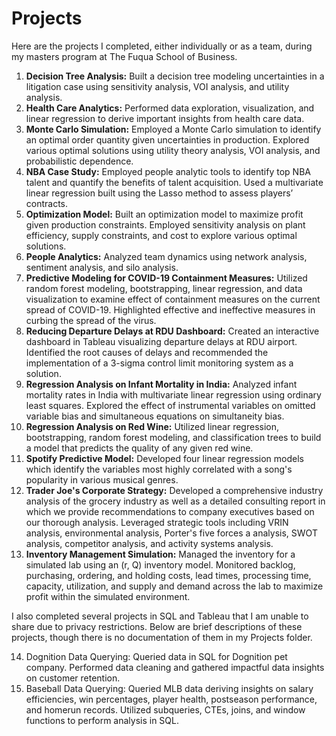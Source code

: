 # Projects
Here are the projects I completed, either individually or as a team, during my masters program at The Fuqua School of Business.

1. **Decision Tree Analysis:** Built a decision tree modeling uncertainties in a litigation case using sensitivity analysis, VOI analysis, and utility analysis.
2. **Health Care Analytics:**
       Performed data exploration, visualization, and linear regression to derive important insights from health care data.
3. **Monte Carlo Simulation:**
       Employed a Monte Carlo simulation to identify an optimal order quantity given uncertainties in production. Explored various optimal solutions using            utility theory analysis, VOI analysis, and probabilistic dependence.  
4. **NBA Case Study:**
       Employed people analytic tools to identify top NBA talent and quantify the benefits of talent acquisition. Used a multivariate linear regression built using the Lasso method to assess players’ contracts.
5. **Optimization Model:**
       Built an optimization model to maximize profit given production constraints. Employed sensitivity analysis on plant efficiency, supply constraints, and cost to explore various optimal solutions.
6. **People Analytics:**
       Analyzed team dynamics using network analysis, sentiment analysis, and silo analysis.
7. **Predictive Modeling for COVID-19 Containment Measures:**
       Utilized random forest modeling, bootstrapping, linear regression, and data visualization to examine effect of containment measures on the current              spread of COVID-19. Highlighted effective and ineffective measures in curbing the spread of the virus.
8. **Reducing Departure Delays at RDU Dashboard:**
       Created an interactive dashboard in Tableau visualizing departure delays at RDU airport. Identified the root causes of delays and recommended the              implementation of a 3-sigma control limit monitoring system as a solution.
9. **Regression Analysis on Infant Mortality in India:**
       Analyzed infant mortality rates in India with multivariate linear regression using ordinary least squares. Explored the effect of instrumental variables on omitted variable bias and simultaneous equations on simultaneity bias.
10. **Regression Analysis on Red Wine:**
       Utilized linear regression, bootstrapping, random forest modeling, and classification trees to build a model that predicts the quality of any given red        wine.
11. **Spotify Predictive Model:**
       Developed four linear regression models which identify the variables most highly correlated with a song's popularity in various musical genres. 
12. **Trader Joe's Corporate Strategy:**
       Developed a comprehensive industry analysis of the grocery industry as well as a detailed consulting report in which we provide recommendations to              company executives based on our thorough analysis. Leveraged strategic tools including VRIN analysis, environmental analysis, Porter's five forces a            analysis, SWOT analysis, competitor analysis, and activity systems analysis.
13.	**Inventory Management Simulation:** Managed the inventory for a simulated lab using an (r, Q) inventory model. Monitored backlog, purchasing, ordering, and holding costs, lead times, processing time, capacity, utilization, and supply and demand across the lab to maximize profit within the simulated environment.  

I also completed several projects in SQL and Tableau that I am unable to share due to privacy restrictions. 
Below are brief descriptions of these projects, though there is no documentation of them in my Projects folder. 

14.	Dognition Data Querying: Queried data in SQL for Dognition pet company. Performed data cleaning and gathered impactful data insights on customer retention. 
15.	Baseball Data Querying: Queried MLB data deriving insights on salary efficiencies, win percentages, player health, postseason performance, and homerun records. Utilized subqueries, CTEs, joins, and window functions to perform analysis in SQL.

